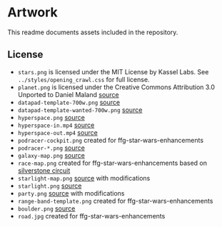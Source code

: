 # Artwork

This readme documents assets included in the repository.

## License

* `stars.png` is licensed under the MIT License by Kassel Labs. See `../styles/opening_crawl.css` for full license.
* `planet.png` is licensed under the Creative Commons Attribution 3.0 Unported to Daniel Maland [source](https://www.deviantart.com/dmaland/art/469813943)
* `datapad-template-700w.png` [source](https://www.reddit.com/r/swrpg/comments/6r7i9x/datapad_template/)
* `datapad-template-wanted-700w.png` [source](https://www.reddit.com/r/swrpg/comments/jzsqf8/a_custom_bounty_posting_screen_i_made_for_my/)
* `hyperspace.png` [source](https://drive.google.com/drive/folders/1hH0NHC82FJcXMk4TgPmFpfRh5rlaC0QK)
* `hyperspace-in.mp4` [source](https://drive.google.com/drive/folders/1hH0NHC82FJcXMk4TgPmFpfRh5rlaC0QK)
* `hyperspace-out.mp4` [source](https://drive.google.com/drive/folders/1hH0NHC82FJcXMk4TgPmFpfRh5rlaC0QK)
* `podracer-cockpit.png` created for ffg-star-wars-enhancements
* `podracer-*.png` [source](https://www.deviantart.com/unusualsuspex/gallery/46719912/sw-orthos)
* `galaxy-map.png` [source](https://starwars.fandom.com/wiki/The_galaxy/Legends?file=MainGalaxy.png)
* `race-map.png` created for ffg-star-wars-enhancements based on [silverstone circuit](https://en.wikipedia.org/wiki/Silverstone_Circuit)
* `starlight-map.png` [source](https://www.reddit.com/r/swrpg/comments/42im62/starlightclass_light_freighter_schematics_still/) with modifications
* `starlight.png` [source](http://www.oakthorne.net/wiki/index.php?title=File:Starlight-freighter.jpg)
* `party.png` [source](https://starwars.fandom.com/wiki/Jedi_Order) with modifications
* `range-band-template.png` created for ffg-star-wars-enhancements
* `boulder.png` [source](https://www.pngegg.com/en/png-clpey)
* `road.jpg` created for ffg-star-wars-enhancements

